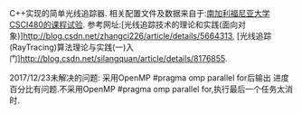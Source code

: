 C++实现的简单光线追踪器.
相关配置文件及数据来自于:[南加利福尼亚大学CSCI480的课程试验](http://run.usc.edu/cs480-s13/assignments/assign3/assign3.html).
参考网址:[光线追踪技术的理论和实践(面向对象)]http://blog.csdn.net/zhangci226/article/details/5664313,
[光线追踪(RayTracing)算法理论与实践(一)入门]http://blog.csdn.net/silangquan/article/details/8176855.


2017/12/23未解决的问题:
采用OpenMP #pragma omp parallel for后输出 进度百分比有问题.不采用OpenMP #pragma omp parallel for,执行最后一个任务太消时.
